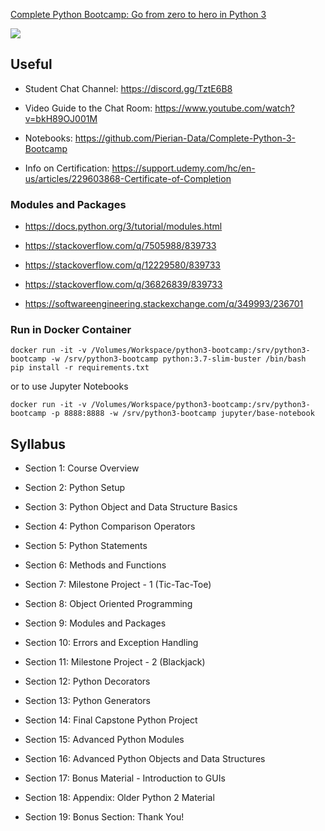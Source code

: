 [Complete Python Bootcamp: Go from zero to hero in Python 3](https://www.udemy.com/course/complete-python-bootcamp/)

![](https://github.com/asarkar/python3-bootcamp/workflows/Complete%20Python%20Bootcamp/badge.svg)

## Useful
* Student Chat Channel: https://discord.gg/TztE6B8

* Video Guide to the Chat Room: https://www.youtube.com/watch?v=bkH89OJ001M

* Notebooks: https://github.com/Pierian-Data/Complete-Python-3-Bootcamp

* Info on Certification:  https://support.udemy.com/hc/en-us/articles/229603868-Certificate-of-Completion

### Modules and Packages

* https://docs.python.org/3/tutorial/modules.html

* https://stackoverflow.com/q/7505988/839733

* https://stackoverflow.com/q/12229580/839733

* https://stackoverflow.com/q/36826839/839733

* https://softwareengineering.stackexchange.com/q/349993/236701

### Run in Docker Container

```
docker run -it -v /Volumes/Workspace/python3-bootcamp:/srv/python3-bootcamp -w /srv/python3-bootcamp python:3.7-slim-buster /bin/bash
pip install -r requirements.txt
```

or to use Jupyter Notebooks

```
docker run -it -v /Volumes/Workspace/python3-bootcamp:/srv/python3-bootcamp -p 8888:8888 -w /srv/python3-bootcamp jupyter/base-notebook
```

## Syllabus

* Section 1: Course Overview

* Section 2: Python Setup

* Section 3: Python Object and Data Structure Basics

* Section 4: Python Comparison Operators

* Section 5: Python Statements

* Section 6: Methods and Functions

* Section 7: Milestone Project - 1 (Tic-Tac-Toe)

* Section 8: Object Oriented Programming

* Section 9: Modules and Packages

* Section 10: Errors and Exception Handling

* Section 11: Milestone Project - 2 (Blackjack)

* Section 12: Python Decorators

* Section 13: Python Generators

* Section 14: Final Capstone Python Project

* Section 15: Advanced Python Modules

* Section 16: Advanced Python Objects and Data Structures

* Section 17: Bonus Material - Introduction to GUIs

* Section 18: Appendix: Older Python 2 Material

* Section 19: Bonus Section: Thank You!